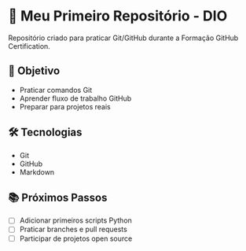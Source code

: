 # 🔧 Meu Primeiro Repositório - DIO

Repositório criado para praticar Git/GitHub durante a Formação GitHub Certification.

## 🎯 Objetivo
- Praticar comandos Git
- Aprender fluxo de trabalho GitHub  
- Preparar para projetos reais

## 🛠️ Tecnologias
- Git
- GitHub
- Markdown

## 📚 Próximos Passos
- [ ] Adicionar primeiros scripts Python
- [ ] Praticar branches e pull requests
- [ ] Participar de projetos open source